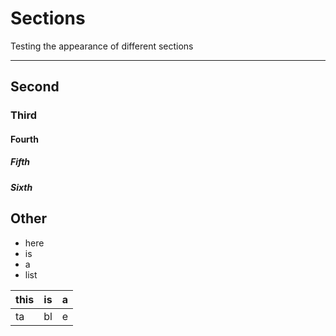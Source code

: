 # Sections

Testing the appearance of different sections

---

## Second
### Third
#### Fourth
##### Fifth
##### Sixth

## Other

- here
- is
- a
- list

this | is | a
---|---|---
ta | bl | e
